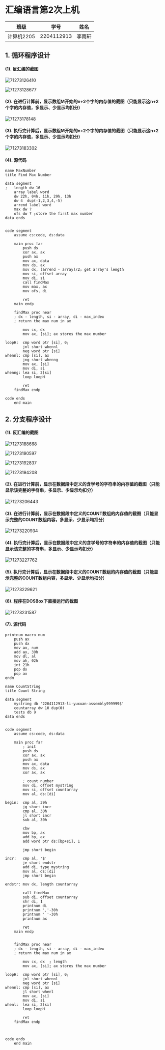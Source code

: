 # 汇编语言第2次上机

| 班级       | 学号       | 姓名   |
| ---------- | ---------- | ------ |
| 计算机2205 | 2204112913 | 李雨轩 |

## 1. 循环程序设计

#### (1). 反汇编的截图

![71273126410](assets/1712731264100.png)

![71273128677](assets/1712731286778.png)

#### (2). 在进行计算前，显示数组M开始的n+2个字的内存值的截图（只能显示这n+2个字的内存值，多显示、少显示均扣分）

![71273178148](assets/1712731781488.png)

#### (3). 执行完计算后，显示数组M开始的n+2个字的内存值的截图（只能显示这n+2个字的内存值，多显示、少显示均扣分）

![71273183302](assets/1712731833025.png)

#### (4). 源代码

```assembly
name MaxNumber
title Find Max Number

data segment
;	length dw 16
	array label word
	dw 22h, 04h, 11h, 29h, 13h
	dw 4  dup(-1,2,3,4,-5)
	arrend label word
	max dw ?
	ofs dw ? ;store the first max number
data ends


code segment
	assume cs:code, ds:data

	main proc far
		push ds
		xor ax, ax
		push ax
		mov ax, data
		mov ds, ax
		mov dx, (arrend - array)/2; get array's length
		mov si, offset array
		mov di, si
		call findMax
		mov max, ax
		mov ofs, di

		ret
	main endp

	findMax proc near
	; dx - length, si - array, di - max_index
	; return the max num in ax

		mov cx, dx
		mov ax, [si]; ax stores the max number

loopH:	cmp word ptr [si], 0;
		jnl short whennl
		neg word ptr [si]
whennl:	cmp [si], ax
		jng short whenng
		mov ax, [si]
		mov di, si
whenng:	lea si, 2[si]
		loop loopH

		ret
	findMax endp

code ends
	end main
```



## 2. 分支程序设计

#### (1). 反汇编的截图

![71273188668](assets/1712731886684.png)

![71273190597](assets/1712731905974.png)

![71273192837](assets/1712731928371.png)

![71273194208](assets/1712731942088.png)

#### (2). 在进行计算前，显示在数据段中定义的含学号的字符串的内存值的截图（只能显示该完整的字符串，多显示、少显示均扣分）

![71273206443](assets/1712732064435.png)

#### (3). 在进行计算前，显示在数据段中定义的COUNT数组的内存值的截图（只能显示完整的COUNT数组内容，多显示、少显示均扣分）

![71273220934](assets/1712732209348.png)

#### (4). 执行完计算后，显示在数据段中定义的含学号的字符串的内存值的截图（只能显示该完整的字符串，多显示、少显示均扣分）

![71273227762](assets/1712732277627.png)

#### (5). 执行完计算后，显示在数据段中定义的COUNT数组的内存值的截图（只能显示完整的COUNT数组内容，多显示、少显示均扣分）

![71273229621](assets/1712732296219.png)

#### (6). 程序在DOSBox下直接运行的截图

![71273231587](assets/1712732315872.png)

#### (7). 源代码

```assembly
printnum macro num
	push ax
	push dx
	mov ax, num
	add ax, 30h
	mov dl, al
	mov ah, 02h
	int 21h
	pop dx
	pop ax
endm

name CountString
title Count String

data segment
	mystring db '2204112913-li-yuxuan-assembly999999$'
	countarray dw 10 dup(0)
	tests db 9
data ends


code segment
	assume cs:code, ds:data

	main proc far
		; init
		push ds
		xor ax, ax
		push ax
		mov ax, data
		mov ds, ax
		xor ax, ax

		; count number
		mov di, offset mystring
		mov si, offset countarray
		mov al, ds:[di]

begin:	cmp al, 39h
		jg short incr
		cmp al, 30h
		jl short incr
		sub al, 30h

		cbw
		mov bp, ax
		add bp, ax
		add word ptr ds:[bp+si], 1

		jmp short begin

incr:	cmp al, '$'
		je short endstr
		add di, type mystring
		mov al, ds:[di] 
		jmp short begin

endstr:	mov dx, length countarray
		
		call findMax
		sub di, offset countarray
		shr di, 1
		printnum di
		printnum ','-30h
		printnum ' '-30h
		printnum ax
		
		ret
	main endp


	findMax proc near
	; dx - length, si - array, di - max_index
	; return the max num in ax

		mov cx, dx	; length
		mov ax, [si]; ax stores the max number

loopH:	cmp word ptr [si], 0;
		jnl short whennl
		neg word ptr [si]
whennl:	cmp [si], ax
		jl short whenl
		mov ax, [si]
		mov di, si
whenl:	lea si, 2[si]
		loop loopH

		ret
	findMax endp



code ends
	end main
```

